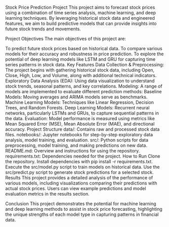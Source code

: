 Stock Price Prediction Project
This project aims to forecast stock prices using a combination of time series analysis, machine learning, and deep learning techniques. By leveraging historical stock data and engineered features, we aim to build predictive models that can provide insights into future stock trends and movements.

Project Objectives
The main objectives of this project are:

To predict future stock prices based on historical data.
To compare various models for their accuracy and robustness in price prediction.
To explore the potential of deep learning models like LSTM and GRU for capturing time series patterns in stock data.
Key Features
Data Collection & Preprocessing: The project begins with gathering historical stock data, including Open, Close, High, Low, and Volume, along with additional technical indicators.
Exploratory Data Analysis (EDA): Using data visualization to understand stock trends, seasonal patterns, and key correlations.
Modeling: A range of models are implemented to evaluate different prediction methods:
Baseline Models: Moving averages and ARIMA models serve as benchmarks.
Machine Learning Models: Techniques like Linear Regression, Decision Trees, and Random Forests.
Deep Learning Models: Recurrent neural networks, particularly LSTMs and GRUs, to capture sequential patterns in the data.
Evaluation: Model performance is measured using metrics like Mean Squared Error (MSE), Mean Absolute Error (MAE), and directional accuracy.
Project Structure
data/: Contains raw and processed stock data files.
notebooks/: Jupyter notebooks for step-by-step exploratory data analysis, model training, and evaluation.
src/: Python scripts for data preprocessing, model training, and making predictions on new data.
README.md: Overview and instructions for using the repository.
requirements.txt: Dependencies needed for the project.
How to Run
Clone the repository.
Install dependencies with pip install -r requirements.txt.
Execute the src/model.py script to train models on historical data.
Use the src/predict.py script to generate stock predictions for a selected stock.
Results
This project provides a detailed analysis of the performance of various models, including visualizations comparing their predictions with actual stock prices. Users can view example predictions and model evaluation metrics in the results section.

Conclusion
This project demonstrates the potential for machine learning and deep learning methods to assist in stock price forecasting, highlighting the unique strengths of each model type in capturing patterns in financial data.


